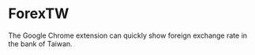 # ForexTW
The Google Chrome extension can quickly show foreign exchange rate in the bank of Taiwan.
